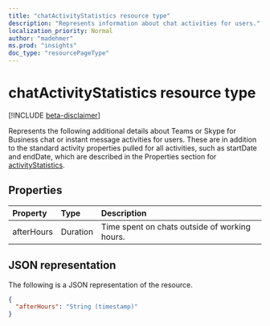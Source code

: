 ```yaml
---
title: "chatActivityStatistics resource type"
description: "Represents information about chat activities for users."
localization_priority: Normal
author: "madehmer"
ms.prod: "insights"
doc_type: "resourcePageType"
---
```


# chatActivityStatistics resource type

[!INCLUDE [beta-disclaimer](../../includes/beta-disclaimer.md)]

Represents the following additional details about Teams or Skype for Business chat or instant message activities for users. These are in addition to the standard activity properties pulled for all activities, such as startDate and endDate, which are described in the Properties section for [activityStatistics](../resources/activitystatistics.md).

## Properties

| Property     | Type        | Description |
|:-------------|:------------|:------------|
|afterHours|Duration|Time spent on chats outside of working hours.|

## JSON representation

The following is a JSON representation of the resource.

<!-- {
  "blockType": "resource",
  "optionalProperties": [

  ],
  "@odata.type": "microsoft.graph.analytics.chatActivityStatistics",
  "baseType": ""
}-->

```json
{
  "afterHours": "String (timestamp)"
}
```

<!-- uuid: 16cd6b66-4b1a-43a1-adaf-3a886856ed98
2019-02-04 14:57:30 UTC -->
<!-- {
  "type": "#page.annotation",
  "description": "chatActivityStatistics resource",
  "keywords": "",
  "section": "documentation",
  "tocPath": ""
}-->

